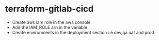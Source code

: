 # terraform-gitlab-cicd

- Create aws iam role in the aws console
- Add the IAM_ROLE arn in the variable 
- Create environments in the deployment section i.e dev,qa.uat and prod 
